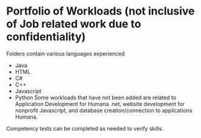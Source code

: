 # Portfolio of Workloads (not inclusive of Job related work due to confidentiality)
Folders contain various languages experienced 
  - Java 
  - HTML
  - C#
  - C++
  - Javascript 
  - Python
  Some workloads that have not been added are related to Application Development for Humana .net, website development for nonprofit Javascript, and database creation/connection to applications Humana. 
  
  Competency tests can be completed as needed to verify skills. 
